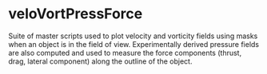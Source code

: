 # veloVortPressForce
Suite of master scripts used to plot velocity and vorticity fields using masks when an object is in the field of view. Experimentally derived pressure fields are also computed and used to measure the force components (thrust, drag, lateral component) along the outline of the object.
